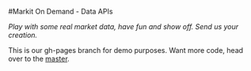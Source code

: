 #Markit On Demand - Data APIs

_Play with some real market data, have fun and show off. Send us your creation._

This is our gh-pages branch for demo purposes. Want more code, head over to the [master](https://github.com/markitondemand/DataApis).